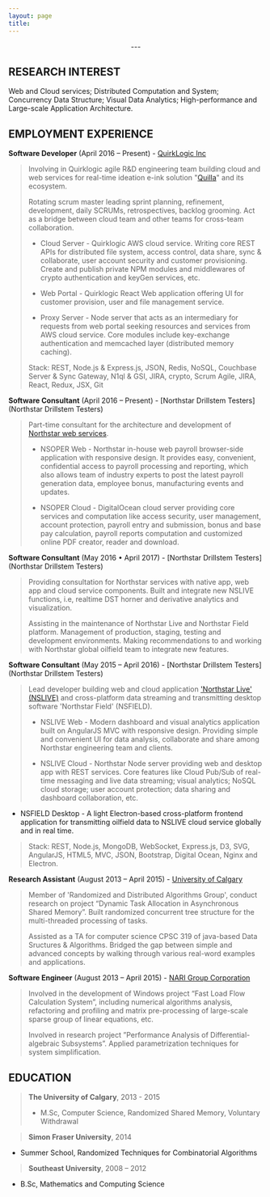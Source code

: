 ```yaml
---
layout: page
title:
---
```



<center>
---
</center>

RESEARCH INTEREST
------

Web and Cloud services; Distributed Computation and System; Concurrency Data Structure; Visual Data Analytics; High-performance and Large-scale Application Architecture.

EMPLOYMENT EXPERIENCE
------

**Software Developer** (April 2016 – Present) \- [QuirkLogic Inc](https://www.quirklogic.com/)

> Involving in Quirklogic agile R&D engineering team building cloud and web services for real-time ideation e-ink solution "[Quilla](https://www.youtube.com/watch?v=o4V4AA99jjU&t=3s)" and its ecosystem.
>
> Rotating scrum master leading sprint planning, refinement, development, daily SCRUMs, retrospectives, backlog grooming. Act as a bridge between cloud team and other teams for cross-team collaboration.
>
> - Cloud Server - Quirklogic AWS cloud service. Writing core REST APIs for distributed file system, access control, data share, sync & collaborate, user account security and customer provisioning. Create and publish private NPM modules and middlewares of crypto authentication and keyGen services, etc.
>
> - Web Portal - Quirklogic React Web application offering UI for customer provision, user and file management service.
>
> - Proxy Server - Node server that acts as an intermediary for requests from web portal seeking resources and services from AWS cloud service. Core modules include key-exchange authentication and memcached layer (distributed memory caching).
>
> Stack: REST, Node.js & Express.js, JSON, Redis, NoSQL, Couchbase Server & Sync Gateway, N1ql & GSI, JIRA, crypto, Scrum Agile, JIRA, React, Redux, JSX, Git


**Software Consultant** (April 2016 – Present) \- [Northstar Drillstem Testers](Northstar Drillstem Testers)

> Part-time consultant for the architecture and development of [Northstar web services](http://nsoper.northstardst.com/portal).
>
> - NSOPER Web - Northstar in-house web payroll browser-side application with responsive design. It provides easy, convenient, confidential access to payroll processing and reporting, which also allows team of industry experts to post the latest payroll generation data, employee bonus, manufacturing events and updates.
>
> - NSOPER Cloud - DigitalOcean cloud server providing core services and computation like access security, user management, account protection, payroll entry and submission, bonus and base pay calculation, payroll reports computation and customized online PDF creator, reader and download.

**Software Consultant** (May 2016 • April 2017) \- [Northstar Drillstem Testers](Northstar Drillstem Testers)

> Providing consultation for Northstar services with native app, web app and cloud service components. Built and integrate new NSLIVE functions, i.e, realtime DST horner and derivative analytics and visualization.
>
> Assisting in the maintenance of Northstar Live and Northstar Field platform. Management of production, staging, testing and development environments. Making recommendations to and working with Northstar global oilfield team to integrate new features.

**Software Consultant** (May 2015 – April 2016) \- [Northstar Drillstem Testers](Northstar Drillstem Testers)

> Lead developer building web and cloud application ['Northstar Live' (NSLIVE)](https://nslive.northstardst.com/) and cross-platform data streaming and transmitting desktop software 'Northstar Field' (NSFIELD).
>
> - NSLIVE Web - Modern dashboard and visual analytics application built on AngularJS MVC with responsive design. Providing simple and convenient UI for data analysis, collaborate and share among Northstar engineering team and clients.
>
> - NSLIVE Cloud - Northstar Node server providing web and desktop app with REST services. Core features like Cloud Pub/Sub of real-time messaging and live data streaming; visual analytics; NoSQL cloud storage; user account protection; data sharing and dashboard collaboration, etc.
>
- NSFIELD Desktop - A light Electron-based cross-platform frontend application for transmitting oilfield data to NSLIVE cloud service globally and in real time.
>
> Stack: REST, Node.js, MongoDB, WebSocket, Express.js, D3, SVG, AngularJS, HTML5, MVC, JSON, Bootstrap, Digital Ocean, Nginx and Electron.


**Research Assistant** (August 2013 – April 2015) \- [University of Calgary](https://www.ucalgary.ca/)

> Member of 'Randomized and Distributed Algorithms Group', conduct research on project “Dynamic Task Allocation in Asynchronous Shared Memory”. Built randomized concurrent tree structure for the multi-threaded processing of tasks.
>
> Assisted as a TA for computer science CPSC 319 of java-based Data Sructures & Algorithms. Bridged the gap between simple and advanced concepts by walking through various real-word examples and applications.

**Software Engineer** (August 2013 – April 2015) \- [NARI Group Corporation](http://www.cccme.org.cn/shop/cccme11727/introduction.aspx)

> Involved in the development of Windows project “Fast Load Flow Calculation System”, including numerical algorithms analysis, refactoring and profiling and matrix pre-processing of large-scale sparse group of linear equations, etc.
>
> Involved in research project ”Performance Analysis of Differential-algebraic Subsystems”. Applied parametrization techniques for system simplification.

EDUCATION
------

> **The University of Calgary**, 2013 - 2015
> * M.Sc, Computer Science, Randomized Shared Memory, Voluntary Withdrawal


> **Simon Fraser University**, 2014
 * Summer School, Randomized Techniques for Combinatorial Algorithms


> **Southeast University**, 2008 – 2012
 * B.Sc, Mathematics and Computing Science
